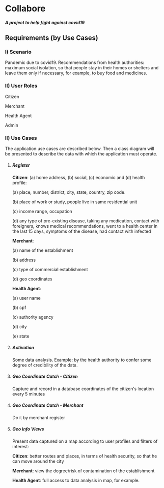 # Collabore

##### A project to help fight against covid19



## Requirements (by Use Cases)



### I) Scenario

Pandemic due to covid19. Recommendations from health authorities: maximum social isolation, so that people stay in their homes or shelters and leave them only if necessary, for example, to buy food and medicines.



### II) User Roles

Citizen 

Merchant

Health Agent

Admin



### II) Use Cases

The application use cases are described below. Then a class diagram will be presented to describe the data with which the application must operate.



1. ##### Register

   **Citizen**: (a) home address, (b) social, (c) economic and (d) health profile:

   (a) place, number, district, city, state, country, zip code.

   (b) place of work or study, people live in same residential unit

   (c) income range, occupation

   (d) any type of pre-existing disease, taking any medication, contact with foreigners, knows medical recommendations, went to a health center in the last 15 days, symptoms of the disease, had contact with infected

   

   **Merchant**:

   (a) name of the establishment

   (b) address

   (c) type of commercial establishment

   (d) geo coordinates

   

   **Health Agent**: 

   (a) user name

   (b) cpf

   (c) authority agency

   (d) city

   (e) state

   

2. ##### Activation

   Some data analysis. Example: by the health authority to confer some degree of credibility of the data.

   

3. ##### Geo Coordinate Catch - Citizen

   Capture and record in a database coordinates of the citizen's location every 5 minutes
   
4. ##### Geo Coordinate Catch - Merchant

   Do it by merchant register

   

5. ##### Geo Info Views

   Present data captured on a map according to user profiles and filters of interest:

   **Citizen**: better routes and places, in terms of health security, so that he can move around the city

   **Merchant**: view the degree/risk of contamination of the establishment

   **Health Agent**: full access to data analysis in map, for example.

   
